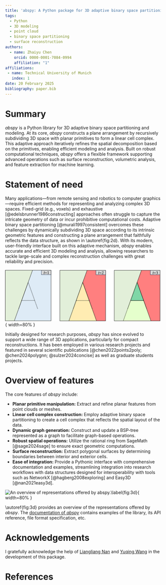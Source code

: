 ```yaml
---
title: 'abspy: A Python package for 3D adaptive binary space partitioning and modeling'
tags:
  - Python
  - 3D modeling
  - point cloud
  - binary space partitioning
  - surface reconstruction
authors:
  - name: Zhaiyu Chen
    orcid: 0000-0001-7084-0994
    affiliation: "1"
affiliations:
 - name: Technical University of Munich
   index: 1
date: 20 February 2025
bibliography: paper.bib
---
```


# Summary
*abspy* is a Python library for 3D adaptive binary space partitioning and modeling. At its core, *abspy* constructs a plane arrangement by recursively subdividing 3D space with planar primitives to form a linear cell complex. This adaptive approach iteratively refines the spatial decomposition based on the primitives, enabling efficient modeling and analysis. Built on robust computational techniques, *abspy* offers a flexible framework supporting advanced operations such as surface reconstruction, volumetric analysis, and feature extraction for machine learning.

# Statement of need
Many applications—from remote sensing and robotics to computer graphics—require efficient methods for representing and analyzing complex 3D spaces. Fixed-grid (e.g., voxels) and exhaustive [@edelsbrunner1986constructing] approaches often struggle to capture the intricate geometry of data or incur prohibitive computational costs. Adaptive binary space partitioning [@murali1997consistent] overcomes these challenges by dynamically subdividing 3D space according to its intrinsic geometric features and constructing a plane arrangement that faithfully reflects the data structure, as shown in \autoref{fig:2d}. With its modern, user-friendly interface built on this adaptive mechanism, *abspy* enables accurate and efficient 3D modeling and analysis, allowing researchers to tackle large-scale and complex reconstruction challenges with great reliability and precision.

![A 2D illustration for adaptive binary space partitioning.\label{fig:2d}](assets/2d.png){ width=80% }

Initially designed for research purposes, *abspy* has since evolved to support a wide range of 3D applications, particularly for compact reconstructions. It has been employed in various research projects and featured in several scientific publications [@chen2022points2poly; @chen2024polygnn; @sulzer2024concise] as well as graduate students projects.

# Overview of features
The core features of *abspy* include:
- **Planar primitive manipulation:** Extract and refine planar features from point clouds or meshes.
- **Linear cell complex construction:** Employ adaptive binary space partitioning to create a cell complex that reflects the spatial layout of the data.
- **Dynamic graph generation:** Construct and update a BSP-tree represented as a graph to facilitate graph-based operations.
- **Robust spatial operations:** Utilize the rational ring from SageMath [@sage2024sage] to ensure exact geometric computations.
- **Surface reconstruction:** Extract polygonal surfaces by determining boundaries between interior and exterior cells.
- **Ease of integration:** Provide a Pythonic interface with comprehensive documentation and examples, streamlining integration into research workflows with data structures designed for interoperability with tools such as NetworkX [@hagberg2008exploring] and Easy3D [@nan2021easy3d].

![An overview of representations offered by *abspy*.\label{fig:3d}](assets/3d.png){ width=80% }

\autoref{fig:3d} provides an overview of the representations offered by *abspy*. The [documentation of *abspy*](https://abspy.readthedocs.io/) contains examples of the library, its API reference, file format specification, etc.

# Acknowledgements
I gratefully acknowledge the help of [Liangliang Nan](https://github.com/LiangliangNan) and [Yuqing Wang](https://github.com/wangyuqing0424) in the development of this package.

# References
